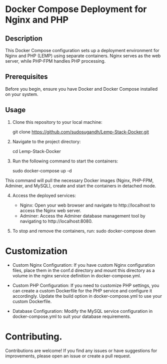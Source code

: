 # Docker Compose Deployment for Nginx and PHP

## Description

This Docker Compose configuration sets up a deployment environment for Nginx and PHP (LEMP) using separate containers. Nginx serves as the web server, while PHP-FPM handles PHP processing.

## Prerequisites

Before you begin, ensure you have Docker and Docker Compose installed on your system.

## Usage

1. Clone this repository to your local machine:

   git clone https://github.com/sudosugandh/Lemp-Stack-Docker.git

2. Navigate to the project directory:

   cd Lemp-Stack-Docker

3. Run the following command to start the containers:

   sudo docker-compose up -d

This command will pull the necessary Docker images (Nginx, PHP-FPM, Adminer, and MySQL), create and start the containers in detached mode.

4. Access the deployed services:

    - Nginx: Open your web browser and navigate to http://localhost to access the Nginx web server.
    - Adminer: Access the Adminer database management tool by navigating to http://localhost:8080.

5. To stop and remove the containers, run:
   sudo docker-compose down

# Customization
   - Custom Nginx Configuration: If you have custom Nginx configuration files, place them in the conf.d directory and mount this directory as a volume in the nginx service definition in docker-compose.yml.

   - Custom PHP Configuration: If you need to customize PHP settings, you can create a custom Dockerfile for the PHP service and configure it accordingly. Update the build option in docker-compose.yml to use your custom Dockerfile.

   - Database Configuration: Modify the MySQL service configuration in docker-compose.yml to suit your database requirements.

# Contributing.

Contributions are welcome! If you find any issues or have suggestions for improvements, please open an issue or create a pull request.
    
   



